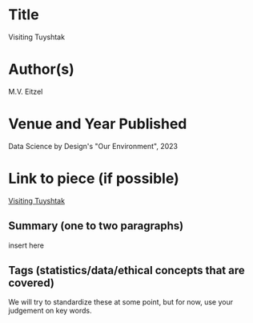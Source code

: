 # Title

Visiting Tuyshtak

# Author(s)

M.V. Eitzel

# Venue and Year Published

Data Science by Design's "Our Environment", 2023

# Link to piece (if possible)

[Visiting Tuyshtak](https://datasciencebydesign.org/blog/visiting-tuyshtak)

## Summary (one to two paragraphs)

insert here

## Tags (statistics/data/ethical concepts that are covered)

We will try to standardize these at some point, but for now, use your judgement on key words. 

